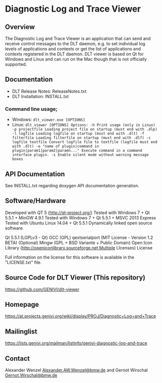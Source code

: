 
# Diagnostic Log and Trace Viewer

## Overview

The Diagnostic Log and Trace Viewer is an application that can send and receive control messages to the DLT daemon, e.g. to set individual log levels of applications and contexts or get the list of applications and contexts registered in the DLT daemon. DLT viewer is based on Qt for Windows and Linux and can run on the Mac though that is not officially supported.

## Documentation

+ DLT Release Notes: ReleaseNotes.txt
+ DLT Installation: INSTALL.txt

### Command line usage;

+ Windows: `dlt_viewer.exe [OPTIONS]`
+ Linux: ```dlt_viewer [OPTIONS] Options: -h Print usage (only in Linux) -p projectfile Loading project file on startup (must end with .dlp) -l logfile Loading logfile on startup (must end with .dlt) -f filterfile Loading filterfile on startup (must end with .dlf) -c logfile textfile Convert logfile file to textfile (logfile must end with .dlt) -e "name of plugin|command in plugin|param1|param2|paramn..." Execute command in a command interface plugin. -s Enable silent mode without warning message boxes```

## API Documentation

See INSTALL.txt regarding doxygen API documentation generation.

## Software/Hardware

Developed with QT 5 (http://qt-project.org/)
Tested with Windows 7 + Qt 5.5.1 + MinGW 4.9.1
Tested with Windows 7 + Qt 5.5.1 + MSVC 2013 Express
Tested with Ubuntu Linux 14.04 + Qt 5.5.1
Dynamically linked open source software

Qt 5.5.1 (LGPLv3 - Qt)
GCC (GPL)
qextserialport (MIT License - Version 1.2 BETA)
(Optional) Mingw (GPL + BSD Variante + Public Domain)
Open Icon Library (http://openiconlibrary.sourceforge.net,Multiple LIcenses)
License

Full information on the license for this software is available in the "LICENSE.txt" file.

## Source Code for DLT Viewer (This repository)

https://github.com/GENIVI/dlt-viewer

## Homepage

https://at.projects.genivi.org/wiki/display/PROJ/Diagnostic+Log+and+Trace

## Mailinglist

https://lists.genivi.org/mailman/listinfo/genivi-diagnostic-log-and-trace

## Contact

Alexander Wenzel Alexander.AW.Wenzel@bmw.de and Gernot Wirschal Gernot.Wirschal@bmw.de
